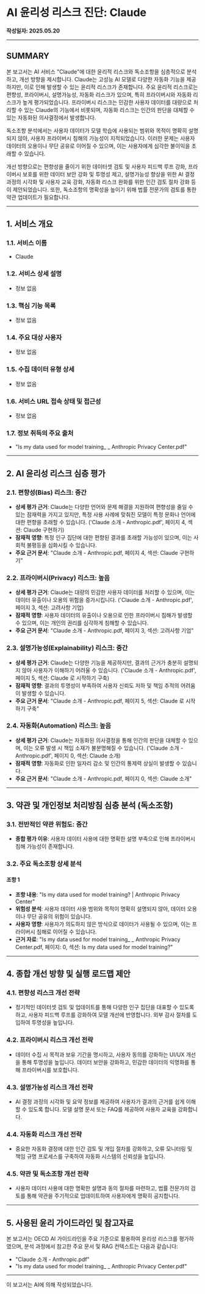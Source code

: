 # AI 윤리성 리스크 진단: Claude
**작성일자: 2025.05.20**

---

## SUMMARY

본 보고서는 AI 서비스 "Claude"에 대한 윤리적 리스크와 독소조항을 심층적으로 분석하고, 개선 방향을 제시합니다. Claude는 고성능 AI 모델로 다양한 자동화 기능을 제공하지만, 이로 인해 발생할 수 있는 윤리적 리스크가 존재합니다. 주요 윤리적 리스크로는 편향성, 프라이버시, 설명가능성, 자동화 리스크가 있으며, 특히 프라이버시와 자동화 리스크가 높게 평가되었습니다. 프라이버시 리스크는 민감한 사용자 데이터를 대량으로 처리할 수 있는 Claude의 기능에서 비롯되며, 자동화 리스크는 인간의 판단을 대체할 수 있는 자동화된 의사결정에서 발생합니다.

독소조항 분석에서는 사용자 데이터가 모델 학습에 사용되는 범위와 목적이 명확히 설명되지 않아, 사용자 프라이버시 침해의 가능성이 지적되었습니다. 이러한 문제는 사용자 데이터의 오용이나 무단 공유로 이어질 수 있으며, 이는 사용자에게 심각한 불이익을 초래할 수 있습니다.

개선 방향으로는 편향성을 줄이기 위한 데이터셋 검토 및 사용자 피드백 루프 강화, 프라이버시 보호를 위한 데이터 보안 강화 및 투명성 제고, 설명가능성 향상을 위한 AI 결정 과정의 시각화 및 사용자 교육 강화, 자동화 리스크 완화를 위한 인간 검토 절차 강화 등이 제안되었습니다. 또한, 독소조항의 명확성을 높이기 위해 법률 전문가의 검토를 통한 약관 업데이트가 필요합니다.

---

## 1. 서비스 개요

### 1.1. 서비스 이름
- Claude

### 1.2. 서비스 상세 설명
- 정보 없음

### 1.3. 핵심 기능 목록
- 정보 없음

### 1.4. 주요 대상 사용자
- 정보 없음

### 1.5. 수집 데이터 유형 상세
- 정보 없음

### 1.6. 서비스 URL 접속 상태 및 접근성
- 정보 없음

### 1.7. 정보 취득의 주요 출처
- "Is my data used for model training_ _ Anthropic Privacy Center.pdf"

---

## 2. AI 윤리성 리스크 심층 평가

### 2.1. 편향성(Bias) 리스크: 중간
- **상세 평가 근거**: Claude는 다양한 언어와 문제 해결을 지원하여 편향성을 줄일 수 있는 잠재력을 가지고 있지만, 특정 사용 사례에 맞춰진 모델이 특정 문화나 언어에 대한 편향을 초래할 수 있습니다. ('Claude 소개 - Anthropic.pdf', 페이지 4, 섹션: Claude 구현하기)
- **잠재적 영향**: 특정 인구 집단에 대한 편향된 결과를 초래할 가능성이 있으며, 이는 사회적 불평등을 심화시킬 수 있습니다.
- **주요 근거 문서**: "Claude 소개 - Anthropic.pdf, 페이지 4, 섹션: Claude 구현하기"

### 2.2. 프라이버시(Privacy) 리스크: 높음
- **상세 평가 근거**: Claude는 대량의 민감한 사용자 데이터를 처리할 수 있으며, 이는 데이터 유출이나 오용의 위험을 증가시킵니다. ('Claude 소개 - Anthropic.pdf', 페이지 3, 섹션: 고려사항 기업)
- **잠재적 영향**: 사용자 데이터의 유출이나 오용으로 인한 프라이버시 침해가 발생할 수 있으며, 이는 개인의 권리를 심각하게 침해할 수 있습니다.
- **주요 근거 문서**: "Claude 소개 - Anthropic.pdf, 페이지 3, 섹션: 고려사항 기업"

### 2.3. 설명가능성(Explainability) 리스크: 중간
- **상세 평가 근거**: Claude는 다양한 기능을 제공하지만, 결과의 근거가 충분히 설명되지 않아 사용자가 이해하기 어려울 수 있습니다. ('Claude 소개 - Anthropic.pdf', 페이지 5, 섹션: Claude 로 시작하기 구축)
- **잠재적 영향**: 결과의 투명성이 부족하여 사용자 신뢰도 저하 및 책임 추적의 어려움이 발생할 수 있습니다.
- **주요 근거 문서**: "Claude 소개 - Anthropic.pdf, 페이지 5, 섹션: Claude 로 시작하기 구축"

### 2.4. 자동화(Automation) 리스크: 높음
- **상세 평가 근거**: Claude는 자동화된 의사결정을 통해 인간의 판단을 대체할 수 있으며, 이는 오류 발생 시 책임 소재가 불분명해질 수 있습니다. ('Claude 소개 - Anthropic.pdf', 페이지 0, 섹션: Claude 소개)
- **잠재적 영향**: 자동화로 인한 일자리 감소 및 인간의 통제력 상실이 발생할 수 있습니다.
- **주요 근거 문서**: "Claude 소개 - Anthropic.pdf, 페이지 0, 섹션: Claude 소개"

---

## 3. 약관 및 개인정보 처리방침 심층 분석 (독소조항)

### 3.1. 전반적인 약관 위험도: 중간
- **종합 평가 이유**: 사용자 데이터 사용에 대한 명확한 설명 부족으로 인해 프라이버시 침해 가능성이 존재합니다.

### 3.2. 주요 독소조항 상세 분석

#### 조항 1
- **조항 내용**: "Is my data used for model training? | Anthropic Privacy Center"
- **위험성 분석**: 사용자 데이터 사용 범위와 목적이 명확히 설명되지 않아, 데이터 오용이나 무단 공유의 위험이 있습니다.
- **사용자 영향**: 사용자가 의도하지 않은 방식으로 데이터가 사용될 수 있으며, 이는 프라이버시 침해로 이어질 수 있습니다.
- **근거 자료**: "Is my data used for model training_ _ Anthropic Privacy Center.pdf, 페이지: 0, 섹션: Is my data used for model training?"

---

## 4. 종합 개선 방향 및 실행 로드맵 제안

### 4.1. 편향성 리스크 개선 전략
- 정기적인 데이터셋 검토 및 업데이트를 통해 다양한 인구 집단을 대표할 수 있도록 하고, 사용자 피드백 루프를 강화하여 모델 개선에 반영합니다. 외부 감사 절차를 도입하여 투명성을 높입니다.

### 4.2. 프라이버시 리스크 개선 전략
- 데이터 수집 시 목적과 보유 기간을 명시하고, 사용자 동의를 강화하는 UI/UX 개선을 통해 투명성을 높입니다. 데이터 보안을 강화하고, 민감한 데이터의 익명화를 통해 프라이버시를 보호합니다.

### 4.3. 설명가능성 리스크 개선 전략
- AI 결정 과정의 시각화 및 요약 정보를 제공하여 사용자가 결과의 근거를 쉽게 이해할 수 있도록 합니다. 모델 설명 문서 또는 FAQ를 제공하여 사용자 교육을 강화합니다.

### 4.4. 자동화 리스크 개선 전략
- 중요한 자동화 결정에 대한 인간 검토 및 개입 절차를 강화하고, 오류 모니터링 및 책임 규명 프로세스를 구축하여 자동화 시스템의 신뢰성을 높입니다.

### 4.5. 약관 및 독소조항 개선 전략
- 사용자 데이터 사용에 대한 명확한 설명과 동의 절차를 마련하고, 법률 전문가의 검토를 통해 약관을 주기적으로 업데이트하여 사용자에게 명확히 공지합니다.

---

## 5. 사용된 윤리 가이드라인 및 참고자료

본 보고서는 OECD AI 가이드라인을 주요 기준으로 활용하여 윤리성 리스크를 평가하였으며, 분석 과정에서 참고한 주요 문서 및 RAG 컨텍스트는 다음과 같습니다:
- "Claude 소개 - Anthropic.pdf"
- "Is my data used for model training_ _ Anthropic Privacy Center.pdf"

---

이 보고서는 AI에 의해 작성되었습니다.